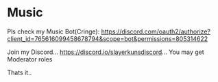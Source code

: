 # Music

Pls check my Music Bot(Cringe):
https://discord.com/oauth2/authorize?client_id=765616099458678794&scope=bot&permissions=805314622

Join my Discord... https://discord.io/slayerkunsdiscord... You may get Moderator roles

Thats it..
